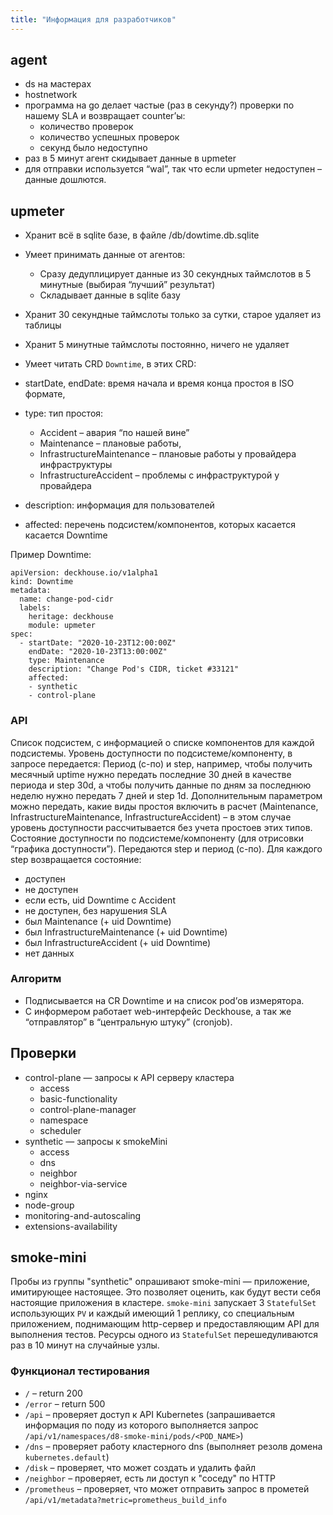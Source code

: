 ```yaml
---
title: "Информация для разработчиков"
---
```


## agent

- ds на мастерах
- hostnetwork
- программа на go делает частые (раз в секунду?) проверки по нашему SLA и возвращает counter’ы:
  - количество проверок
  - количество успешных проверок
  - секунд было недоступно
- раз в 5 минут агент скидывает данные в upmeter
- для отправки используется “wal”, так что если upmeter недоступен – данные дошлются.

## upmeter

- Хранит всё в sqlite базе, в файле /db/dowtime.db.sqlite

- Умеет принимать данные от агентов:
  - Сразу дедуплицирует данные из 30 секундных таймслотов в 5 минутные (выбирая “лучший” результат)
  - Складывает данные в sqlite базу

- Хранит 30 секундные таймслоты только за сутки, старое удаляет из таблицы
- Хранит 5 минутные таймслоты постоянно, ничего не удаляет 

-  Умеет читать CRD `Downtime`, в этих CRD:
  - startDate, endDate: время начала и время конца простоя в ISO формате,
  - type: тип простоя:
    - Accident – авария “по нашей вине”
    - Maintenance – плановые работы,
    - InfrastructureMaintenance – плановые работы у провайдера инфраструктуры
    - InfrastructureAccident – проблемы с инфраструктурой у провайдера
  - description: информация для пользователей
  - affected: перечень подсистем/компонентов, которых касается касается Downtime

Пример Downtime:

```
apiVersion: deckhouse.io/v1alpha1
kind: Downtime
metadata:
  name: change-pod-cidr
  labels:
    heritage: deckhouse
    module: upmeter
spec:
  - startDate: "2020-10-23T12:00:00Z"
    endDate: "2020-10-23T13:00:00Z"
    type: Maintenance
    description: "Change Pod's CIDR, ticket #33121"
    affected:
    - synthetic
    - control-plane
```

### API

Список подсистем, с информацией о списке компонентов для каждой подсистемы.
Уровень доступности по подсистеме/компоненту, в запросе передается:
Период (с-по) и step, например,
чтобы получить месячный uptime нужно передать последние 30 дней в качестве периода и step 30d,
а чтобы получить данные по дням за последнюю неделю нужно передать 7 дней и step 1d.
Дополнительным параметром можно передать, какие виды простоя включить в расчет (Maintenance, InfrastructureMaintenance, InfrastructureAccident) – в этом случае уровень доступности рассчитывается без учета простоев этих типов.
Состояние доступности по подсистеме/компоненту (для отрисовки “графика доступности”). Передаются step и период (с-по). Для каждого step возвращается состояние:
- доступен
- не доступен
- если есть, uid Downtime с Accident
- не доступен, без нарушения SLA
- был Maintenance (+ uid Downtime)
- был InfrastructureMaintenance (+ uid Downtime)
- был InfrastructureAccident (+ uid Downtime)
- нет данных


### Алгоритм

- Подписывается на CR Downtime и на список pod’ов измерятора.
- С информером работает web-интерфейс Deckhouse, а так же “отправлятор” в “центральную штуку” (cronjob).

## Проверки

- control-plane — запросы к API серверу кластера
  - access
  - basic-functionality
  - control-plane-manager
  - namespace
  - scheduler
- synthetic — запросы к smokeMini
  - access
  - dns
  - neighbor
  - neighbor-via-service
- nginx
- node-group
- monitoring-and-autoscaling
- extensions-availability

## smoke-mini

Пробы из группы "synthetic" опрашивают smoke-mini — приложение, имитирующее настоящее. Это позволяет оценить, как будут вести себя настоящие приложения в кластере. `smoke-mini` запускает 3 `StatefulSet` использующих `PV` и каждый имеющий 1 реплику, со специальным приложением, поднимающим http-сервер и предоставляющим API для выполнения тестов. Ресурсы одного из `StatefulSet` перешедуливаются раз в 10 минут на случайные узлы.

### Функционал тестирования
* `/` – return 200
* `/error` – return 500
* `/api` – проверяет доступ к API Kubernetes (запрашивается информация по поду из которого выполняется запрос `/api/v1/namespaces/d8-smoke-mini/pods/<POD_NAME>`)
* `/dns` – проверяет работу кластерного dns (выполняет резолв домена `kubernetes.default`)
* `/disk` – проверяет, что может создать и удалить файл
* `/neighbor` – проверяет, есть ли доступ к "соседу" по HTTP
* `/prometheus` – проверяет, что может отправить запрос в прометей `/api/v1/metadata?metric=prometheus_build_info`
